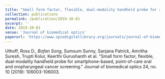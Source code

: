 ```yaml
---
title: "Small form factor, flexible, dual-modality handheld probe for smartphone-based, point-of-care oral and oropharyngeal cancer screening"
collection: publications
permalink: /publication/2019-10-01
excerpt: ''
date: 2019-10-01
venue: 'Journal of biomedical optics'
paperurl: 'https://www.spiedigitallibrary.org/journals/journal-of-biomedical-optics/volume-24/issue-10/106003/Small-form-factor-flexible-dual-modality-handheld-probe-for-smartphone/10.1117/1.JBO.24.10.106003.full'
---
```

Uthoff, Ross D.*, Bofan Song*, Sumsum Sunny, Sanjana Patrick, Amritha Suresh, Trupti Kolur, Keerthi Gurushanth et al. "Small form factor, flexible, dual-modality handheld probe for smartphone-based, point-of-care oral and oropharyngeal cancer screening." Journal of biomedical optics 24, no. 10 (2019): 106003-106003.
